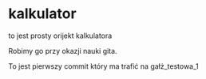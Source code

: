 # kalkulator

to jest prosty orijekt kalkulatora

Robimy go przy okazji nauki gita.

To jest pierwszy commit który ma trafić na gałż_testowa_1
